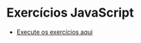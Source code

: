 # Exercícios JavaScript

* [Execute os exercícios aqui](https://mateusantoniodev.github.io/Exercicios-JavaScript/)